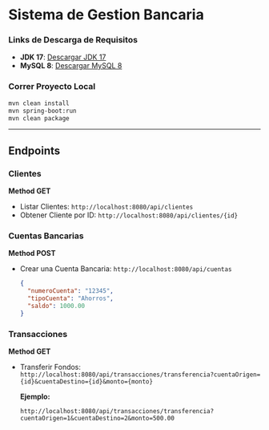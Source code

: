 # Sistema de Gestion Bancaria

### Links de Descarga de Requisitos

- **JDK 17**: [Descargar JDK 17](https://www.oracle.com/java/technologies/javase/jdk17-archive-downloads.html)
- **MySQL 8**: [Descargar MySQL 8](https://dev.mysql.com/downloads/mysql/)

### Correr Proyecto Local

```bash
mvn clean install
mvn spring-boot:run
mvn clean package
```

---

## Endpoints

### Clientes

**Method GET**

- Listar Clientes: `http://localhost:8080/api/clientes`
- Obtener Cliente por ID: `http://localhost:8080/api/clientes/{id}`

### Cuentas Bancarias

**Method POST**

- Crear una Cuenta Bancaria: `http://localhost:8080/api/cuentas`

  ```json
  {
    "numeroCuenta": "12345",
    "tipoCuenta": "Ahorros",
    "saldo": 1000.00
  }
  ```

### Transacciones

**Method GET**

- Transferir Fondos: `http://localhost:8080/api/transacciones/transferencia?cuentaOrigen={id}&cuentaDestino={id}&monto={monto}`
  
  **Ejemplo:**
  ```
  http://localhost:8080/api/transacciones/transferencia?cuentaOrigen=1&cuentaDestino=2&monto=500.00
  
